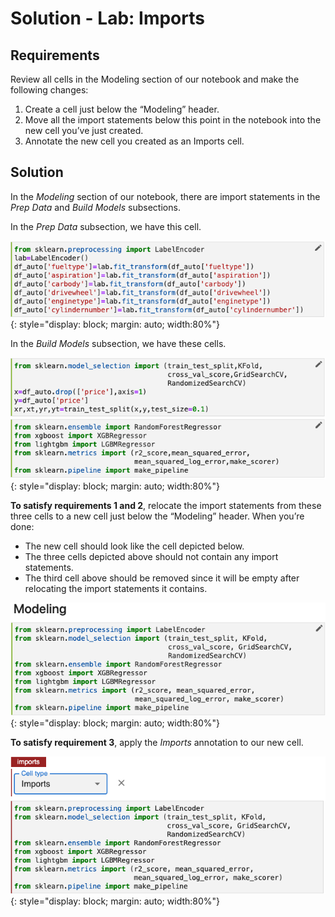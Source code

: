 # Solution - Lab: Imports

## Requirements

Review all cells in the Modeling section of our notebook and make the following
changes:

1. Create a cell just below the “Modeling” header.
2. Move all the import statements below this point in the notebook into the new
cell you’ve just created.
3. Annotate the new cell you created as an Imports cell.

## Solution

In the *Modeling* section of our notebook, there are import statements in the
*Prep Data* and *Build Models* subsections.

In the *Prep Data* subsection, we have this cell.

![prep data cells](images/prep-cells.png)
{: style="display: block; margin: auto; width:80%"}

In the *Build Models* subsection, we have these cells.

![build cells](images/build-cells.png)
{: style="display: block; margin: auto; width:80%"}

**To satisfy requirements 1 and 2**, relocate the import statements from these
three cells to a new cell just below the “Modeling” header. When you’re done:

- The new cell should look like the cell depicted below.
- The three cells depicted above should not contain any import statements.
- The third cell above should be removed since it will be empty after 
  relocating the import statements it contains.

![build cells](images/modeling-imports.png)
{: style="display: block; margin: auto; width:80%"}

**To satisfy requirement 3**, apply the *Imports* annotation to our new cell.

![build cells](images/modeling-imports-done.png)
{: style="display: block; margin: auto; width:80%"}

